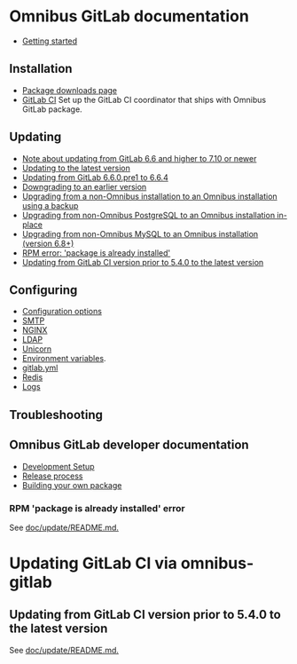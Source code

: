 # Omnibus GitLab documentation

- [Getting started]()

## Installation

- [Package downloads page](https://about.gitlab.com/downloads/)
- [GitLab CI](gitlab-ci/README.md) Set up the GitLab CI coordinator that ships with Omnibus GitLab package.

## Updating

- [Note about updating from GitLab 6.6 and higher to 7.10 or newer](doc/update/README.md#updating-from-gitlab-66-and-higher-to-710-or-newer)
- [Updating to the latest version](doc/update/README.md#updating-from-gitlab-66-and-higher-to-the-latest-version)
- [Updating from GitLab 6.6.0.pre1 to 6.6.4](doc/update/README.md#updating-from-gitlab-660pre1-to-664)
- [Downgrading to an earlier version](doc/update/README.md#reverting-to-gitlab-66x-or-later)
- [Upgrading from a non-Omnibus installation to an Omnibus installation using a backup](doc/update/README.md#upgrading-from-non-omnibus-postgresql-to-an-omnibus-installation-in-place)
- [Upgrading from non-Omnibus PostgreSQL to an Omnibus installation in-place](doc/update/README.md#upgrading-from-non-omnibus-postgresql-to-an-omnibus-installation-in-place)
- [Upgrading from non-Omnibus MySQL to an Omnibus installation (version 6.8+)](doc/update/README.md#upgrading-from-non-omnibus-mysql-to-an-omnibus-installation-version-68)
- [RPM error: 'package is already installed' ](doc/update/README.md#rpm-package-is-already-installed-error)
- [Updating from GitLab CI version prior to 5.4.0 to the latest version](doc/update/README.md#updating-from-gitlab-ci-version-prior-to-540-to-the-latest-version)

## Configuring

- [Configuration options](settings/configuration.md)
- [SMTP](settings/smtp.md)
- [NGINX](settings/nginx.md)
- [LDAP](settings/ldap.md)
- [Unicorn](settings/unicorn.md)
- [Environment variables](settings/environment-variables.md).
- [gitlab.yml](settings/gitlab.yml.md)
- [Redis](settings/redis.md)
- [Logs](settings/logs.md)

## Troubleshooting


## Omnibus GitLab developer documentation

- [Development Setup](doc/development/README.md)
- [Release process](doc/release/README.md)
- [Building your own package](doc/build/README.md)




### RPM 'package is already installed' error

See [doc/update/README.md.](doc/update/README.md#rpm-package-is-already-installed-error)

# Updating GitLab CI via omnibus-gitlab
## Updating from GitLab CI version prior to 5.4.0 to the latest version

See [doc/update/README.md.](doc/update/README.md#updating-from-gitlab-ci-version-prior-to-540-to-the-latest-version)
